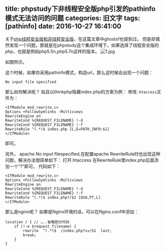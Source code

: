 title: phpstudy下非线程安全版php引发的pathinfo模式无法访问的问题
categories: 旧文字
tags: [pathinfo]
date: 2016-10-27 16:41:00
---
关于[php线程安全版和非线程安全版][1]，在这篇文章中ghostsf也提到过。
但是却偶然发现一个问题，那就是在phpstudy这个集成环境下，如果选择了线程安全版的php，也就是例如php5.5n,php5.7n这样的版本。
![1.jpg][2]

如图所示。

这个时候，如果你采用pathinfo模式，构造url，那么这时候会出现一个问题：

    No input file specified

那么如何解决呢？
姑且以thinkphp隐藏index.php的方案为例：
修改`.htaccess`文件为：

    <IfModule mod_rewrite.c> 
    Options +FollowSymlinks -Multiviews 
    RewriteEngine on 
    RewriteCond %{REQUEST_FILENAME} !-d 
    RewriteCond %{REQUEST_FILENAME} !-f 
    RewriteRule ^(.*)$ index.php [L,E=PATH_INFO:$1] 
    </IfModule>

即可。

另外，
apache No input filespecified,在配置apache RewriteRule时也出现这种问题，解决办法很简单如下：
打开.htaccess 在RewriteRule里index.php后面添加一个“?”即可。
代码如下：

    <IfModule mod_rewrite.c>
    Options +FollowSymlinks -Multiviews
    RewriteEngine on
    RewriteCond %{REQUEST_FILENAME} !-d
    RewriteCond %{REQUEST_FILENAME} !-f
    RewriteRule ^(.*)$ index.php?/$1 [QSA,PT,L]
    </IfModule>

那么是ngnix呢？
如果是Nginx环境的话，可以在Nginx.conf中添加：

    location / { // …..省略部分代码
        if (!-e $request_filename) {
            rewrite  ^(.*)$  /index.php?s=/$1  last;
            break;
        }
    }


  [1]: http://www.ghostsf.com/php/391.html
  [2]: http://www.ghostsf.com/usr/uploads/2016/10/3438595975.jpg